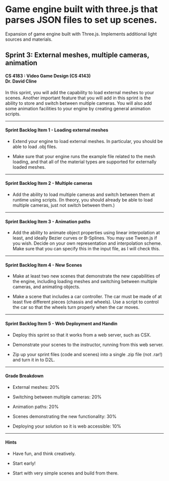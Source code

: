# Game engine built with three.js that parses JSON files to set up scenes.
Expansion of game engine built with Three.js. Implements additional light sources and materials.

<h2 id="sprint-3-external-meshes-multiple-cameras-animation"><a name="user-content-sprint-3-external-meshes-multiple-cameras-animation" href="#sprint-3-external-meshes-multiple-cameras-animation" class="headeranchor-link" aria-hidden="true"><span class="headeranchor"></span></a>Sprint 3: External meshes, multiple cameras, animation</h2>
<h4 id="cs-4183-video-game-design-cs-4143-dr-david-cline"><a name="user-content-cs-4183-video-game-design-cs-4143-dr-david-cline" href="#cs-4183-video-game-design-cs-4143-dr-david-cline" class="headeranchor-link" aria-hidden="true"><span class="headeranchor"></span></a>CS 4183 : Video Game Design (CS 4143) <br/> Dr. David Cline</h4>
<p>In this sprint, you will add the capability to load external meshes to your scenes. Another important feature that you will add in this sprint is the ability to store and switch between multiple cameras.  You will also add some animation facilities to your engine by creating general animation scripts.</p>
<hr />
<h4 id="sprint-backlog-item-1-loading-external-meshes"><a name="user-content-sprint-backlog-item-1-loading-external-meshes" href="#sprint-backlog-item-1-loading-external-meshes" class="headeranchor-link" aria-hidden="true"><span class="headeranchor"></span></a>Sprint Backlog Item 1 - Loading external meshes</h4>
<ul>
<li>
<p>Extend your engine to load external meshes.  In particular, you should be able to load .obj files.</p>
</li>
<li>
<p>Make sure that your engine runs the example file related to the mesh loading, and that all of the material types are supported for externally loaded meshes.</p>
</li>
</ul>
<hr />
<h4 id="sprint-backlog-item-2-multiple-cameras"><a name="user-content-sprint-backlog-item-2-multiple-cameras" href="#sprint-backlog-item-2-multiple-cameras" class="headeranchor-link" aria-hidden="true"><span class="headeranchor"></span></a>Sprint Backlog Item 2 - Multiple cameras</h4>
<ul>
<li>Add the ability to load multiple cameras and switch between them at runtime using scripts. (In theory, you should already be able to load multiple cameras, just not switch between them.)</li>
</ul>
<hr />
<h4 id="sprint-backlog-item-3-animation-paths"><a name="user-content-sprint-backlog-item-3-animation-paths" href="#sprint-backlog-item-3-animation-paths" class="headeranchor-link" aria-hidden="true"><span class="headeranchor"></span></a>Sprint Backlog Item 3 - Animation paths</h4>
<ul>
<li>Add the ability to animate object properties using linear interpolation at least, and ideally Bezier curves or B-Splines.  You may use Tween.js if you wish.  Decide on your own representation and interpolation scheme. Make sure that you can specify this in the input file, as I will check this.</li>
</ul>
<hr />
<h4 id="sprint-backlog-item-4-new-scenes"><a name="user-content-sprint-backlog-item-4-new-scenes" href="#sprint-backlog-item-4-new-scenes" class="headeranchor-link" aria-hidden="true"><span class="headeranchor"></span></a>Sprint Backlog Item 4 - New Scenes</h4>
<ul>
<li>
<p>Make at least two new scenes that demonstrate the new capabilities of the engine, including loading meshes and switching between multiple cameras, and animating objects.</p>
</li>
<li>
<p>Make a scene that includes a car controller.  The car must be made of at least five different pieces (chassis and wheels).  Use a script to control the car so that the wheels turn properly when the car moves.</p>
</li>
</ul>
<hr />
<h4 id="sprint-backlog-item-5-web-deployment-and-handin"><a name="user-content-sprint-backlog-item-5-web-deployment-and-handin" href="#sprint-backlog-item-5-web-deployment-and-handin" class="headeranchor-link" aria-hidden="true"><span class="headeranchor"></span></a>Sprint Backlog Item 5 - Web Deployment and Handin</h4>
<ul>
<li>
<p>Deploy this sprint so that it works from a web server, such as CSX.</p>
</li>
<li>
<p>Demonstrate your scenes to the instructor, running from this web server.</p>
</li>
<li>
<p>Zip up your sprint files (code and scenes) into a single .zip file (not .rar!) and turn it in to D2L.</p>
</li>
</ul>
<hr />
<h4 id="grade-breakdown"><a name="user-content-grade-breakdown" href="#grade-breakdown" class="headeranchor-link" aria-hidden="true"><span class="headeranchor"></span></a>Grade Breakdown</h4>
<ul>
<li>
<p>External meshes: 20%</p>
</li>
<li>
<p>Switching between multiple cameras: 20%</p>
</li>
<li>
<p>Animation paths: 20%</p>
</li>
<li>
<p>Scenes demonstrating the new functionality: 30%</p>
</li>
<li>
<p>Deploying your solution so it is web accessible: 10%</p>
</li>
</ul>
<hr />
<h4 id="hints"><a name="user-content-hints" href="#hints" class="headeranchor-link" aria-hidden="true"><span class="headeranchor"></span></a>Hints</h4>
<ul>
<li>
<p>Have fun, and think creatively.</p>
</li>
<li>
<p>Start early!</p>
</li>
<li>
<p>Start with very simple scenes and build from there.  </p>
</li>
</ul></article></body></html>